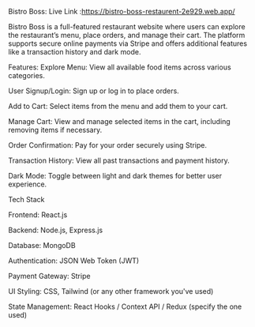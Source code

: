Bistro Boss: Live Link :https://bistro-boss-restaurent-2e929.web.app/


Bistro Boss is a full-featured restaurant website where users can explore the restaurant’s menu, place orders, and manage their cart. The platform supports secure online payments via Stripe and offers additional features like a transaction history and dark mode.

Features:
Explore Menu: View all available food items across various categories.

User Signup/Login: Sign up or log in to place orders.

Add to Cart: Select items from the menu and add them to your cart.

Manage Cart: View and manage selected items in the cart, including removing items if necessary.

Order Confirmation: Pay for your order securely using Stripe.

Transaction History: View all past transactions and payment history.

Dark Mode: Toggle between light and dark themes for better user experience.

Tech Stack

Frontend: React.js


Backend: Node.js, Express.js

Database: MongoDB

Authentication: JSON Web Token (JWT)

Payment Gateway: Stripe

UI Styling: CSS, Tailwind (or any other framework you've used)

State Management: React Hooks / Context API / Redux (specify the one used)

